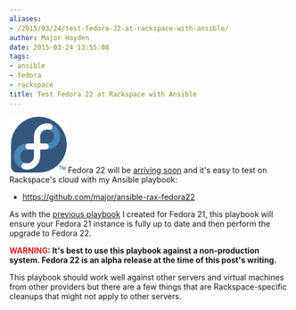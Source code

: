 ```yaml
---
aliases:
- /2015/03/24/test-fedora-22-at-rackspace-with-ansible/
author: Major Hayden
date: 2015-03-24 13:55:08
tags:
- ansible
- fedora
- rackspace
title: Test Fedora 22 at Rackspace with Ansible
---
```


[<img src="/wp-content/uploads/2012/01/fedorainfinity.png" alt="Fedora Infinity Logo" width="105" height="102" class="alignright size-full wp-image-2712" />][1]Fedora 22 will be [arriving soon][2] and it's easy to test on Rackspace's cloud with my Ansible playbook:

  * <https://github.com/major/ansible-rax-fedora22>

As with the [previous playbook][3] I created for Fedora 21, this playbook will ensure your Fedora 21 instance is fully up to date and then perform the upgrade to Fedora 22.

**<span style="color: #D42020;">WARNING</span>: It's best to use this playbook against a non-production system. Fedora 22 is an alpha release at the time of this post's writing.**

This playbook should work well against other servers and virtual machines from other providers but there are a few things that are Rackspace-specific cleanups that might not apply to other servers.

 [1]: /wp-content/uploads/2012/01/fedorainfinity.png
 [2]: http://fedoraproject.org/wiki/Releases/22/Schedule
 [3]: https://github.com/major/ansible-rax-fedora21